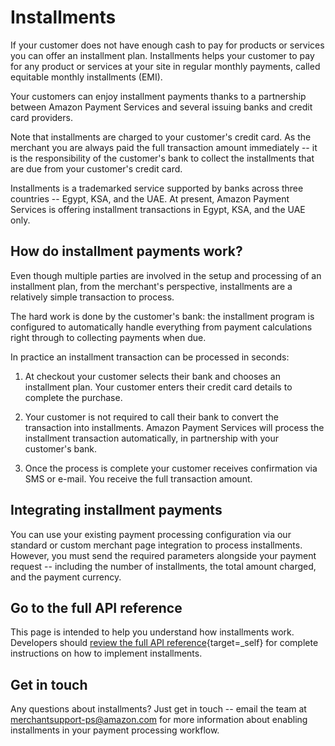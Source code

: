 Installments
============

If your customer does not have enough cash to pay for products or
services you can offer an installment plan. Installments helps your
customer to pay for any product or services at your site in regular
monthly payments, called equitable monthly installments (EMI).

Your customers can enjoy installment payments thanks to a partnership
between Amazon Payment Services and several issuing banks and credit
card providers.

Note that installments are charged to your customer's credit card. As
the merchant you are always paid the full transaction amount immediately
-- it is the responsibility of the customer's bank to collect the
installments that are due from your customer's credit card.

Installments is a trademarked service supported by banks across three
countries -- Egypt, KSA, and the UAE. At present, Amazon Payment
Services is offering installment transactions in Egypt, KSA, and the UAE
only.

How do installment payments work?
---------------------------------

Even though multiple parties are involved in the setup and processing of
an installment plan, from the merchant's perspective, installments are a
relatively simple transaction to process.

The hard work is done by the customer's bank: the installment program is
configured to automatically handle everything from payment calculations
right through to collecting payments when due.




In practice an installment transaction can be processed in seconds:

1.  At checkout your customer selects their bank and chooses an
    installment plan. Your customer enters their credit card details to
    complete the purchase.

2.  Your customer is not required to call their bank to convert the
    transaction into installments. Amazon Payment Services will process
    the installment transaction automatically, in partnership with your
    customer's bank.

3.  Once the process is complete your customer receives confirmation via
    SMS or e-mail. You receive the full transaction amount.

Integrating installment payments
--------------------------------

You can use your existing payment processing configuration via our
standard or custom merchant page integration to process installments.
However, you must send the required parameters alongside your payment
request -- including the number of installments, the total amount
charged, and the payment currency.

Go to the full API reference
----------------------------

This page is intended to help you understand how installments work.
Developers should [review the full API
reference](https://paymentservices-reference.payfort.com//docs/api/build/index.html#installments){target=_self}
for complete instructions on how to implement installments.

Get in touch
------------

Any questions about installments? Just get in touch -- email the team at
<merchantsupport-ps@amazon.com> for more information about enabling installments
in your payment processing workflow.
